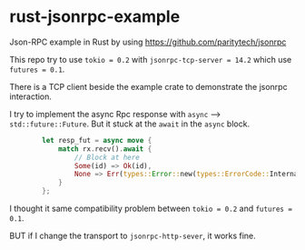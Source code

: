 # rust-jsonrpc-example
Json-RPC example in Rust by using https://github.com/paritytech/jsonrpc

This repo try to use `tokio = 0.2` with `jsonrpc-tcp-server = 14.2` which use `futures = 0.1`.

There is a TCP client beside the example crate to demonstrate the jsonrpc interaction.

I try to implement the async Rpc response with `async` --> `std::future::Future`. But it stuck at the `await` in the `async` block.

```rust
        let resp_fut = async move {
            match rx.recv().await {
                // Block at here
                Some(id) => Ok(id),
                None => Err(types::Error::new(types::ErrorCode::InternalError)),
            }
        };
```

I thought it same compatibility problem between `tokio = 0.2` and `futures = 0.1`.

BUT if I change the transport to `jsonrpc-http-sever`, it works fine.
